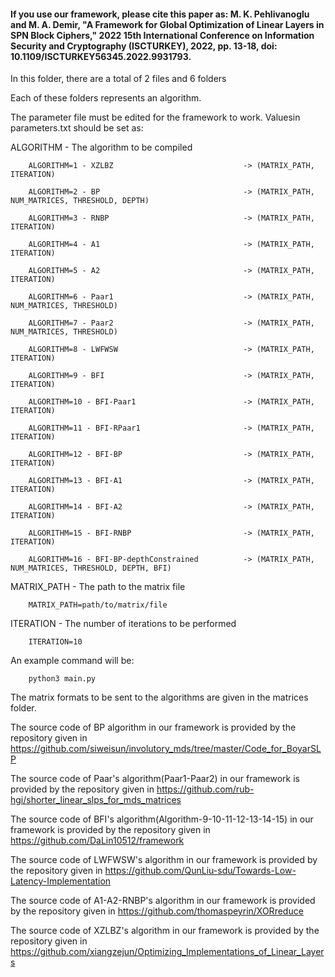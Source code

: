 #### If you use our framework, please cite this paper as: M. K. Pehlivanoglu and M. A. Demir, "A Framework for Global Optimization of Linear Layers in SPN Block Ciphers," 2022 15th International Conference on Information Security and Cryptography (ISCTURKEY), 2022, pp. 13-18, doi: 10.1109/ISCTURKEY56345.2022.9931793.


In this folder, there are a total of 2 files and 6 folders


Each of these folders represents an algorithm.


The parameter file must be edited for the framework to work.
Values ​​in parameters.txt should be set as:


ALGORITHM - The algorithm to be compiled 

        ALGORITHM=1 - XZLBZ                             -> (MATRIX_PATH, ITERATION)
        
        ALGORITHM=2 - BP                                -> (MATRIX_PATH, NUM_MATRICES, THRESHOLD, DEPTH)
        
        ALGORITHM=3 - RNBP                              -> (MATRIX_PATH, ITERATION)
        
        ALGORITHM=4 - A1                                -> (MATRIX_PATH, ITERATION)
        
        ALGORITHM=5 - A2                                -> (MATRIX_PATH, ITERATION)
        
        ALGORITHM=6 - Paar1                             -> (MATRIX_PATH, NUM_MATRICES, THRESHOLD)
        
        ALGORITHM=7 - Paar2                             -> (MATRIX_PATH, NUM_MATRICES, THRESHOLD)
        
        ALGORITHM=8 - LWFWSW                            -> (MATRIX_PATH, ITERATION)
        
        ALGORITHM=9 - BFI                               -> (MATRIX_PATH, ITERATION)
        
        ALGORITHM=10 - BFI-Paar1                        -> (MATRIX_PATH, ITERATION)
        
        ALGORITHM=11 - BFI-RPaar1                       -> (MATRIX_PATH, ITERATION)
        
        ALGORITHM=12 - BFI-BP                           -> (MATRIX_PATH, ITERATION)
        
        ALGORITHM=13 - BFI-A1                           -> (MATRIX_PATH, ITERATION)
        
        ALGORITHM=14 - BFI-A2                           -> (MATRIX_PATH, ITERATION)
        
        ALGORITHM=15 - BFI-RNBP                         -> (MATRIX_PATH, ITERATION)
        
        ALGORITHM=16 - BFI-BP-depthConstrained          -> (MATRIX_PATH, NUM_MATRICES, THRESHOLD, DEPTH, BFI)

MATRIX_PATH - The path to the matrix file

        MATRIX_PATH=path/to/matrix/file
        

ITERATION - The number of iterations to be performed

        ITERATION=10
        
An example command will be:

        python3 main.py


The matrix formats to be sent to the algorithms are given in the matrices folder.

The source code of BP algorithm in our framework is provided by the repository given in https://github.com/siweisun/involutory_mds/tree/master/Code_for_BoyarSLP

The source code of Paar's algorithm(Paar1-Paar2) in our framework is provided by the repository given in https://github.com/rub-hgi/shorter_linear_slps_for_mds_matrices

The source code of BFI's algorithm(Algorithm-9-10-11-12-13-14-15) in our framework is provided by the repository given in https://github.com/DaLin10512/framework

The source code of LWFWSW's algorithm in our framework is provided by the repository given in https://github.com/QunLiu-sdu/Towards-Low-Latency-Implementation

The source code of A1-A2-RNBP's algorithm in our framework is provided by the repository given in https://github.com/thomaspeyrin/XORreduce

The source code of XZLBZ's algorithm in our framework is provided by the repository given in https://github.com/xiangzejun/Optimizing_Implementations_of_Linear_Layers

